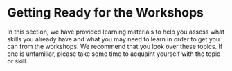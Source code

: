 Getting Ready for the Workshops
=======================

In this section, we have provided learning materials to help you assess what skills you already have and what you may need to learn in order to get you can from the workshops.  We recommend that you look over these topics.  If one is unfamiliar, please take some time to acquaint yourself with the topic or skill.    